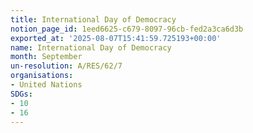 ```yaml
---
title: International Day of Democracy
notion_page_id: 1eed6625-c679-8097-96cb-fed2a3ca6d3b
exported_at: '2025-08-07T15:41:59.725193+00:00'
name: International Day of Democracy
month: September
un-resolution: A/RES/62/7
organisations:
- United Nations
SDGs:
- 10
- 16
---
```

